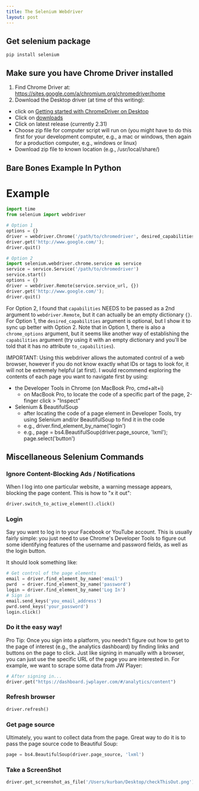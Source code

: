 ```yaml
---
title: The Selenium Webdriver
layout: post
---
```


## Get selenium package
```
pip install selenium
```

## Make sure you have Chrome Driver installed
1. Find Chrome Driver at: https://sites.google.com/a/chromium.org/chromedriver/home
2. Download the Desktop driver (at time of this writing): 
  - click on [Getting started with ChromeDriver on Desktop](https://sites.google.com/a/chromium.org/chromedriver/getting-started)
  - Click on [downloads](https://sites.google.com/a/chromium.org/chromedriver/downloads)
  - Click on latest release (currently 2.31)
  - Choose zip file for computer script will run on (you might have to do this first for your development computer, e.g., a mac or windows, then again for a production computer, e.g., windows or linux)
  - Download zip file to known location (e.g., /usr/local/share/)


## Bare Bones Example In Python
# Example
```python
import time
from selenium import webdriver

# Option 1
options = {}
driver = webdriver.Chrome('/path/to/chromedriver', desired_capabilities=options)
driver.get('http://www.google.com/');
driver.quit()

# Option 2
import selenium.webdriver.chrome.service as service
service = service.Service('/path/to/chromedriver')
service.start()
options = {}
driver = webdriver.Remote(service.service_url, {})
driver.get('http://www.google.com/');
driver.quit()
```

For Option 2, I found that `capabilities` NEEDS to be passed as a 2nd argument to 
`webdriver.Remote`, but it can actually be an empty dictionary `{}`. For Option 1, 
the `desired_capabilities` argument is optional, but I show it to sync up better with
Option 2. Note that in Option 1, there is also a `chrome_options` argument, but it
seems like another way of establishing the `capabilities` argument (try using it with
an empty dictionary and you'll be told that it has no attribute `to_capabilities`).


IMPORTANT:  Using this webdriver allows the automated control of a 
web browser, however if you do not know exactly what IDs or tags to 
look for, it will not be extremely helpful (at first).  I would
recommend exploring the contents of each page you want to navigate
first by using:
* the Developer Tools in Chrome (on MacBook Pro, cmd+alt+i)
  - on MacBook Pro, to locate the code of a specific part of the page, 2-finger click > "Inspect"
* Selenium & BeautifulSoup 
  - after locating the code of a page element in Developer Tools, try using Selenium and/or BeautifulSoup to find it in the code
  - e.g., driver.find_element_by_name('login')
  - e.g., page = bs4.BeautifulSoup(driver.page_source, 'lxml'); page.select('button')

## Miscellaneous Selenium Commands
### Ignore Content-Blocking Ads / Notifications
When I log into one particular website, a warning message appears, blocking the page content.  This is how to "x it out":
```python
driver.switch_to_active_element().click()
```

### Login
Say you want to log in to your Facebook or YouTube account.  This is usually fairly simple: you just need to
use Chrome's Developer Tools to figure out some identifying features of the username and password fields, as
well as the login button.

It should look something like:
```python
# Get control of the page elements
email = driver.find_element_by_name('email')
pwrd  = driver.find_element_by_name('password')
login = driver.find_element_by_name('Log In')
# Sign in
email.send_keys('you_email_address')
pwrd.send_keys('your_password')
login.click()
```

### Do it the easy way!
Pro Tip: Once you sign into a platform, you needn't figure out how to get to the page of interest (e.g.,
the analytics dashboard) by finding links and buttons on the page to click. Just like signing in manually
with a browser, you can just use the specific URL of the page you are interested in.  For example, 
we want to scrape some data from JW Player:
```python
# After signing in...
driver.get("https://dashboard.jwplayer.com/#/analytics/content")
```


### Refresh browser
```python
driver.refresh()
```

### Get page source
Ultimately, you want to collect data from the page. Great way to do it is to pass the page source code
to Beautiful Soup:
```python
page = bs4.BeautifulSoup(driver.page_source, 'lxml')
```


### Take a ScreenShot
```python
driver.get_screenshot_as_file('/Users/kurban/Desktop/checkThisOut.png')
```
